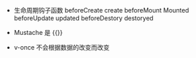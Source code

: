 - 生命周期钩子函数
  beforeCreate create
  beforeMount Mounted 
  beforeUpdate updated
  beforeDestory destoryed 

- Mustache 是 {{}}
- v-once 不会根据数据的改变而改变